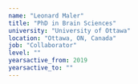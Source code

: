 ```yaml
---
name: "Leonard Maler"
title: "PhD in Brain Sciences"
university: "University of Ottawa"
location: "Ottawa, ON, Canada"
job: "Collaborator"
level: ""
yearsactive_from: 2019
yearsactive_to: ""
---
```

